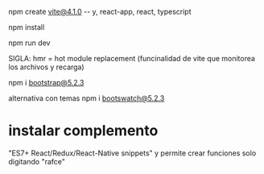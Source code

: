 npm create vite@4.1.0
-- y, react-app, react, typescript


npm install

npm run dev


SIGLA: hmr = hot module replacement (funcinalidad de vite que monitorea los archivos y recarga)


npm i bootstrap@5.2.3

alternativa con temas
npm i bootswatch@5.2.3

# instalar complemento #
"ES7+ React/Redux/React-Native snippets" y permite crear funciones solo digitando "rafce"